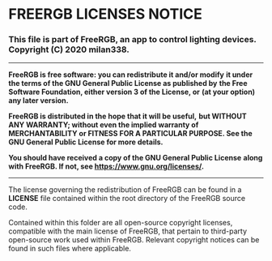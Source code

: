 # FREERGB LICENSES NOTICE

### This file is part of FreeRGB, an app to control lighting devices. Copyright (C) 2020 milan338.

___

**FreeRGB is free software: you can redistribute it and/or modify**
**it under the terms of the GNU General Public License as published by**
**the Free Software Foundation, either version 3 of the License, or**
**(at your option) any later version.**

**FreeRGB is distributed in the hope that it will be useful,**
**but WITHOUT ANY WARRANTY; without even the implied warranty of**
**MERCHANTABILITY or FITNESS FOR A PARTICULAR PURPOSE.  See the**
**GNU General Public License for more details.**

**You should have received a copy of the GNU General Public License**
**along with FreeRGB. If not, see <https://www.gnu.org/licenses/>.**

___

The license governing the redistribution of FreeRGB can be found in a **LICENSE** file contained within the root directory of the FreeRGB source code.

Contained within this folder are all open-source copyright licenses, compatible with the main license of FreeRGB, that pertain to third-party open-source work used within FreeRGB. Relevant copyright notices can be found in such files where applicable.